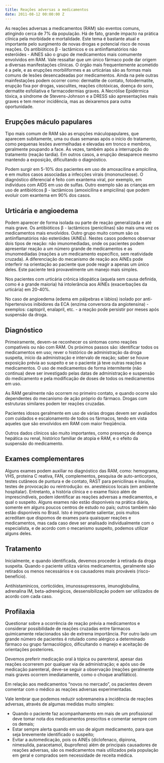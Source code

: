 ```yaml
---
title: Reações adversas a medicamentos
date: 2011-08-12 00:00:00 Z
---
```


As reações adversas a medicamentos (RAM) são eventos comuns, atingindo cerca de 7% da população. Há de fato, grande impacto na prática clínica pela morbidade e mortalidade. Este tema é bastante atual e importante pelo surgimento de novas drogas e potencial risco de novas reações. Os antibióticos <span lang="EL">β</span> - lactâmicos e os antiinflamatórios não esteróides - AINES são o grupo de medicamentos mais comumente envolvidos em RAM. Vale ressaltar que um único fármaco pode dar origem a diversas manifestações clínicas. O órgão mais frequentemente acometido é a pele, e as erupções morbiliformes e as urticárias são as formas mais comuns de lesões desencadeadas por medicamentos. Ainda na pele outras mainfestações podem ocorrer como: dermatite de contato, fotodermatite, erupção fixa por drogas, vasculites, reações citotóxicas, doença do soro, dermatite esfoliativa e farmacodermias graves. A Necrólise Epidérmica tóxica, a síndrome de Stevens-Johnson e a DRESS são apresentações mais graves e tem menor incidência, mas as deixaremos para outra oportunidade.

## Erupções máculo papulares

Tipo mais comum de RAM são as erupções máculopapulares, que aparecem subitamente, uma ou duas semanas após o início do tratamento, como pequenas lesões avermelhadas e elevadas em tronco e membros, geralmente poupando a face. Às vezes, também após a interrupção do tratamento (reação tardia). Em outros casos, a erupção desaparece mesmo mantendo a exposição, dificultando o diagnóstico.

Podem surgir em 5-10% dos pacientes em uso de amoxacilina e ampicilina, e em muitos casos associadas a infecções virais (mononucleose). O diagnóstico diferencial é feito com exantema viral, por exemplo, em indivíduos com AIDS em uso de sulfas. Outro exemplo são as crianças em uso de antibióticos <span lang="EL">β</span> - lactâmicos (amoxicilina e ampicilina) que podem evoluir com exantema em 90% dos casos.

## Urticária e angioedema

Podem aparecer de forma isolada ou parte de reação generalizada e até mais grave. Os antibióticos <span lang="EL">β</span> - lactâmicos (penicilinas) são mais uma vez os medicamentos mais envolvidos. Outro grupo muito comum são os antiinflamatórios não esteróides (AINEs). Nestes casos podemos observar dois tipos de reação: não imunomediadas, onde os pacientes podem apresentar reação a um número grande de medicamentos e as imunomediadas (reações a um medicamento específico, sem reatividade cruzada). A diferenciação do mecanismo de reação aos AINEs pode interferir na orientação ao paciente que pode reagir a apenas um único deles. Este paciente terá provavelmente um manejo mais simples.

Nos pacientes com urticária crônica idiopática (aquela sem causa definida, como é a grande maioria) há intolerância aos AINEs (exacerbações da urticária) em 20-40%.

No caso de angioedema (edema em pálpebras e lábios) isolado por anti-hipertensivos inibidores da ECA (enzima conversora da angiotensina) - exemplos: captopril, enalapril, etc. - a reação pode persistir por meses após suspensão da droga.

## Diagnóstico

Primeiramente, devem-se reconhecer os sintomas como reações compatíveis ou não com RAM. Os próximos passos são: identificar todos os medicamentos em uso; rever o histórico de administração da droga suspeita, início da administração e intervalo de reação; saber se houve exposição prévia ao suspeito e se o paciente já teve outras reações a medicamentos. O uso de medicamentos de forma intermitente (não continua) deve ser investigado pelas datas de administração e suspensão do medicamento e pela modificação de doses de todos os medicamentos em uso.

As RAM geralmente não ocorrem no primeiro contato, e quando ocorre são dependentes do mecanismo de ação próprio do fármaco. Drogas com estruturas similares podem ter reações cruzadas.

Pacientes idosos geralmente em uso de várias drogas devem ser avaliados com cuidados e escalonamento de todos os fármacos, tendo em vista aqueles que são envolvidos em RAM com maior freqüência.

Outros dados clínicos são muito importantes, como presença de doença hepática ou renal, histórico familiar de atopia e RAM, e o efeito da suspensão do medicamento.

## Exames complementares

Alguns exames podem auxiliar no diagnóstico das RAM, como: hemograma, VHS, proteina C reativa, FAN, complementos, pesquisa de auto-anticorpos, testes cutâneos de puntura e de contato, RAST para penicilinas e insulina, testes de provocação ou reintrodução: ex. anestésicos locais (em ambiente hospitalar). Entretanto, a história clínica e o exame físico além de imprescindíveis, podem identificar as reações adversas a medicamentos, e qual o suspeito. Alguns exames não estão disponíveis na prática diária, somente em alguns poucos centros de estudo no país; outros também não estão disponíveis no Brasil. Isto é importante salientar, pois muitos acreditam que dispomos de exames para quaisquer reações e medicamentos, mas cada caso deve ser analisado individualmente com o especialista, e de acordo com o mecanismo suspeito, podemos utilizar alguns deles.

## Tratamento

Inicialmente, e quando identificada, devemos proceder à retirada da droga suspeita. Quando o paciente utiliza vários medicamentos, geralmente são retirados os menos necessários e os causadores mais prováveis (risco-benefício).

Antihistaminicos, corticóides, imunossupressores, imunoglobulina, adrenalina IM, beta-adrenégicos, dessensibilização podem ser utilizados de acordo com cada caso.

## Profilaxia

Questionar sobre a ocorrência de reação prévia a medicamentos e considerar possibilidade de reações cruzadas entre fármacos quimicamente relacionados são de extrema importância. Por outro lado um grande número de pacientes é rotulado como alérgico a determinado fármaco ou grupo farmacológico, dificultando o manejo e aceitação de orientações posteriores.

Devemos preferir medicação oral à tópica ou parenteral, apesar das reações ocorrerem por qualquer via de administração; e após uso de medicação parenteral, deve-se seguir a observação (reações geralmente mais graves ocorrem imediatamente, como o choque anafilático).

Em relação aos medicamentos “novos no mercado”, os pacientes devem comentar com o médico as reações adversas experimentadas.

Vale lembrar que podemos reduzir sobremaneira a incidência de reações adversas, através de algumas medidas muito simples:

- Quando o paciente faz acompanhamento em mais de um profissional deve tomar nota dos medicamentos prescritos e comentar sempre com os demais;
- Estar sempre alerta quando em uso de algum medicamento, para que seja brevemente identificado o suspeito;
- Evitar a automedicação, pois os AINEs (diclofenaco, dipirona, nimesulida, paracetamol, ibuprofeno) além de principais causadores de reações adversas, são os medicamentos mais utilizados pela população em geral e comprados sem necessidade de receita médica.
